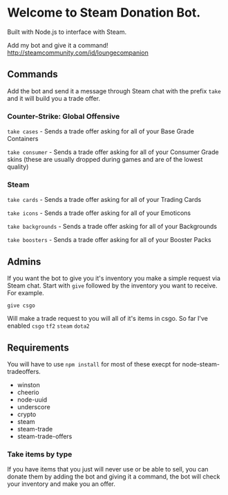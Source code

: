# Welcome to Steam Donation Bot.
Built with Node.js to interface with Steam.

Add my bot and give it a command!
http://steamcommunity.com/id/loungecompanion

## Commands
Add the bot and send it a message through Steam chat with the prefix `take` and it will build you a trade offer.

### Counter-Strike: Global Offensive
`take cases` - Sends a trade offer asking for all of your Base Grade Containers

`take consumer` - Sends a trade offer asking for all of your Consumer Grade skins (these are usually dropped during games and are of the lowest quality)

### Steam
`take cards` - Sends a trade offer asking for all of your Trading Cards

`take icons` - Sends a trade offer asking for all of your Emoticons

`take backgrounds` - Sends a trade offer asking for all of your Backgrounds

`take boosters` - Sends a trade offer asking for all of your Booster Packs

## Admins
If you want the bot to give you it's inventory you make a simple request via Steam chat. Start with `give` followed by the inventory you want to receive. For example.

```give csgo```

Will make a trade request to you will all of it's items in csgo. So far I've enabled `csgo` `tf2` `steam` `dota2`

## Requirements
You will have to use `npm install` for most of these execpt for node-steam-tradeoffers.
* winston
* cheerio
* node-uuid
* underscore
* crypto
* steam
* steam-trade
* steam-trade-offers

### Take items by type
If you have items that you just will never use or be able to sell, you can donate them by adding the bot and giving it a command, the bot will check your inventory and make you an offer.

